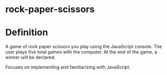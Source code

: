 # rock-paper-scissors

# Definition
A game of rock paper scissors you play using the JavaScript console. 
The user plays five total games with the computer. At the end of the game, a winner will be declared.

Focuses on implementing and familiarizing with JavaScript. 
